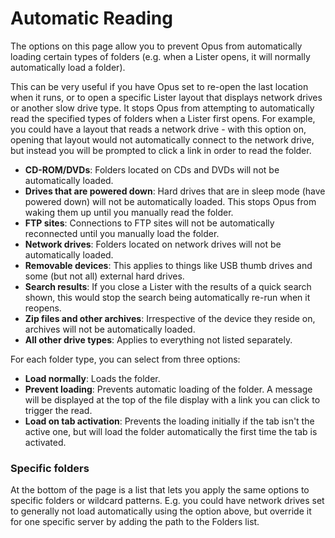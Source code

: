 # Automatic Reading

The options on this page allow you to prevent Opus from automatically loading certain types of folders (e.g. when a Lister opens, it will normally automatically load a folder).

This can be very useful if you have Opus set to re-open the last location when it runs, or to open a specific Lister layout that displays network drives or another slow drive type. It stops Opus from attempting to automatically read the specified types of folders when a Lister first opens. For example, you could have a layout that reads a network drive - with this option on, opening that layout would not automatically connect to the network drive, but instead you will be prompted to click a link in order to read the folder.

- **CD-ROM/DVDs**: Folders located on CDs and DVDs will not be automatically loaded.
- **Drives that are powered down**: Hard drives that are in sleep mode (have powered down) will not be automatically loaded. This stops Opus from waking them up until you manually read the folder.
- **FTP sites**: Connections to FTP sites will not be automatically reconnected until you manually load the folder.
- **Network drives**: Folders located on network drives will not be automatically loaded.
- **Removable devices**: This applies to things like USB thumb drives and some (but not all) external hard drives.
- **Search results**: If you close a Lister with the results of a quick search shown, this would stop the search being automatically re-run when it reopens.
- **Zip files and other archives**: Irrespective of the device they reside on, archives will not be automatically loaded.
- **All other drive types**: Applies to everything not listed separately.

For each folder type, you can select from three options:

- **Load normally**: Loads the folder.
- **Prevent loading**: Prevents automatic loading of the folder. A message will be displayed at the top of the file display with a link you can click to trigger the read.
- **Load on tab activation**: Prevents the loading initially if the tab isn't the active one, but will load the folder automatically the first time the tab is activated.

### Specific folders

At the bottom of the page is a list that lets you apply the same options to specific folders or wildcard patterns. E.g. you could have network drives set to generally not load automatically using the option above, but override it for one specific server by adding the path to the Folders list.

